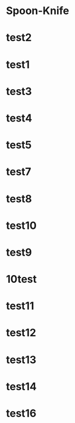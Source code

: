 # Spoon-Knife
# test2
# test1
# test3
# test4
# test5
# test7
# test8
# test10
# test9
# 10test
# test11
# test12
# test13
# test14
# test16

